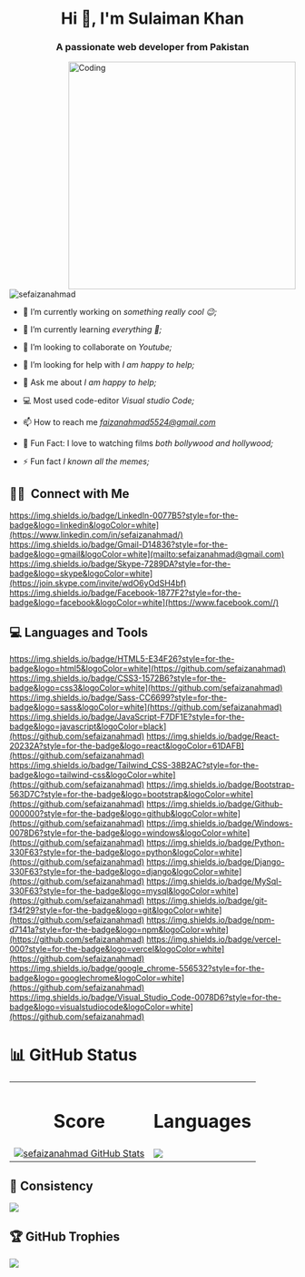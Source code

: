 <h1 align="center">Hi 👋, I'm Sulaiman Khan</h1>
<h3 align="center">A passionate web developer from Pakistan</h3>
<img align="right" alt="Coding" width="400" src="https://cdn.dribbble.com/users/1162077/screenshots/3848914/media/320984a9ca58b3c73274c9259ecf6de8.gif">

<p align="left"> <img src="https://komarev.com/ghpvc/?username=sefaizanahmad&label=Profile%20views&color=0e75b6&style=flat" alt="sefaizanahmad" /> </p>

- 🔭 I’m currently working on *something really cool 😉;*

- 🌱 I’m currently learning *everything 🤣;*

- 👯 I’m looking to collaborate on *Youtube;*

- 🤝 I’m looking for help with *I am happy to help;*

- 💬 Ask me about *I am happy to help;*
  
- 💻 Most used code-editor *Visual studio Code;*

- 📫 How to reach me *faizanahmad5524@gmail.com*
  
- 🎥 Fun Fact: I love to watching films *both bollywood and hollywood;*

- ⚡ Fun fact *I known all the memes;*

## 🤝🏻 &nbsp;Connect with Me
https://img.shields.io/badge/LinkedIn-0077B5?style=for-the-badge&logo=linkedin&logoColor=white](https://www.linkedin.com/in/sefaizanahmad/)
https://img.shields.io/badge/Gmail-D14836?style=for-the-badge&logo=gmail&logoColor=white](mailto:sefaizanahmad@gmail.com)
https://img.shields.io/badge/Skype-7289DA?style=for-the-badge&logo=skype&logoColor=white](https://join.skype.com/invite/wdO6yOdSH4bf)
https://img.shields.io/badge/Facebook-1877F2?style=for-the-badge&logo=facebook&logoColor=white](https://www.facebook.com//)



## 💻 Languages and Tools
https://img.shields.io/badge/HTML5-E34F26?style=for-the-badge&logo=html5&logoColor=white](https://github.com/sefaizanahmad)
https://img.shields.io/badge/CSS3-1572B6?style=for-the-badge&logo=css3&logoColor=white](https://github.com/sefaizanahmad)
https://img.shields.io/badge/Sass-CC6699?style=for-the-badge&logo=sass&logoColor=white](https://github.com/sefaizanahmad)
https://img.shields.io/badge/JavaScript-F7DF1E?style=for-the-badge&logo=javascript&logoColor=black](https://github.com/sefaizanahmad)
https://img.shields.io/badge/React-20232A?style=for-the-badge&logo=react&logoColor=61DAFB](https://github.com/sefaizanahmad)
https://img.shields.io/badge/Tailwind_CSS-38B2AC?style=for-the-badge&logo=tailwind-css&logoColor=white](https://github.com/sefaizanahmad)
https://img.shields.io/badge/Bootstrap-563D7C?style=for-the-badge&logo=bootstrap&logoColor=white](https://github.com/sefaizanahmad)
https://img.shields.io/badge/Github-000000?style=for-the-badge&logo=github&logoColor=white](https://github.com/sefaizanahmad)
https://img.shields.io/badge/Windows-0078D6?style=for-the-badge&logo=windows&logoColor=white](https://github.com/sefaizanahmad)
https://img.shields.io/badge/Python-330F63?style=for-the-badge&logo=python&logoColor=white](https://github.com/sefaizanahmad)
https://img.shields.io/badge/Django-330F63?style=for-the-badge&logo=django&logoColor=white](https://github.com/sefaizanahmad)
https://img.shields.io/badge/MySql-330F63?style=for-the-badge&logo=mysql&logoColor=white](https://github.com/sefaizanahmad)
https://img.shields.io/badge/git-f34f29?style=for-the-badge&logo=git&logoColor=white](https://github.com/sefaizanahmad)
https://img.shields.io/badge/npm-d7141a?style=for-the-badge&logo=npm&logoColor=white](https://github.com/sefaizanahmad)
https://img.shields.io/badge/vercel-000?style=for-the-badge&logo=vercel&logoColor=white](https://github.com/sefaizanahmad)
https://img.shields.io/badge/google_chrome-556532?style=for-the-badge&logo=googlechrome&logoColor=white](https://github.com/sefaizanahmad)
https://img.shields.io/badge/Visual_Studio_Code-0078D6?style=for-the-badge&logo=visualstudiocode&logoColor=white](https://github.com/sefaizanahmad)


# 📊 GitHub Status
<table>
  <tr>
    <th><h1>Score</h1></th>
    <th><h1>Languages</h1></th>
  </tr>
  <tr>
    <td>
<a href="https://github.com/sefaizanahmad/sefaizanahmad">
  <img align="center" src="https://github-readme-stats.vercel.app/api?username=sefaizanahmad&show_icons=true&line_height=27&count_private=true&title_color=#00ccff&text_color=c9cacc&icon_color=2bbc8a&bg_color=000000" alt="sefaizanahmad GitHub Stats" />
</a></td>
    <td>
   
  <a href="https://github.com/sefaizanahmad/github-readme-stats">
  <img align="center" src="https://github-readme-stats.vercel.app/api/top-langs/?username=sefaizanahmad&theme=highcontrast" />
</a>
</td>
  </tr>
  </table>
  
## 🔄 Consistency
![](https://github-readme-streak-stats.herokuapp.com/?user=sefaizanahmad&theme=dark&hide_border=true)<br/>


## 🏆 GitHub Trophies
![](https://github-profile-trophy.vercel.app/?username=sefaizanahmad&theme=radical&no-frame=true&no-bg=false&margin-w=4)

